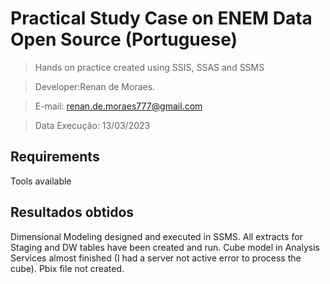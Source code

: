 # Practical Study Case on ENEM Data Open Source (Portuguese)
> Hands on practice created using SSIS, SSAS and SSMS
 
> Developer:Renan de Moraes.

> E-mail: renan.de.moraes777@gmail.com 

> Data Execução: 13/03/2023
## Requirements
Tools available
## Resultados obtidos
Dimensional Modeling designed and executed in SSMS.
All extracts for Staging and DW tables have been created and run.
Cube model in Analysis Services almost finished (I had a server not active error to process the cube).
Pbix file not created.

